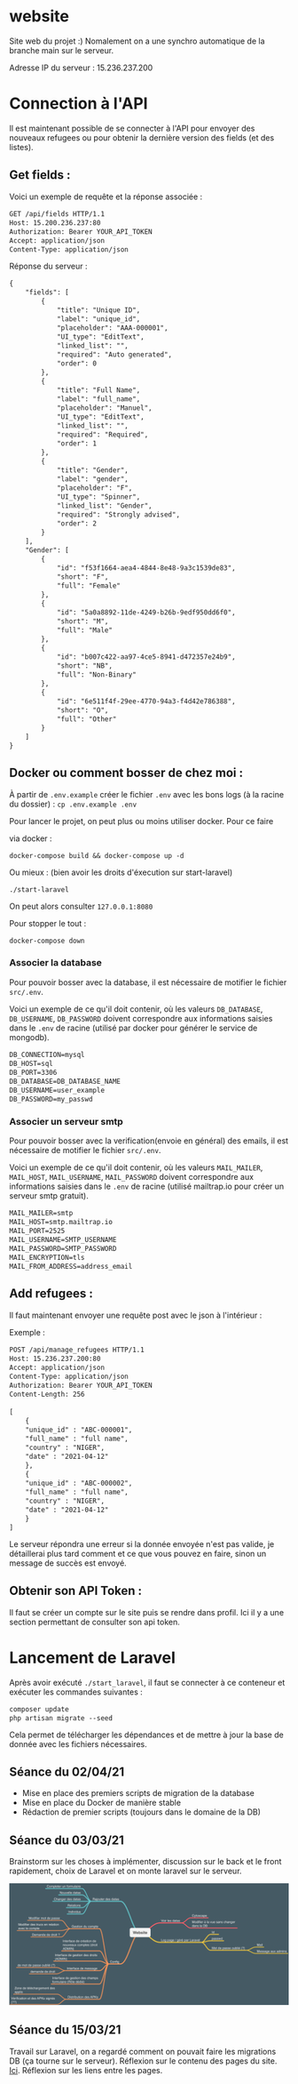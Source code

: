 # website
Site web du projet :)
Nomalement on a une synchro automatique de la branche main sur le serveur.

Adresse IP du serveur : 15.236.237.200

# Connection à l'API

Il est maintenant possible de se connecter à l'API pour envoyer des nouveaux refugees ou pour obtenir la dernière version des fields (et des listes).

## Get fields :

Voici un exemple de requête et la réponse associée :

```
GET /api/fields HTTP/1.1
Host: 15.200.236.237:80
Authorization: Bearer YOUR_API_TOKEN
Accept: application/json
Content-Type: application/json
```

Réponse du serveur :
```
{
    "fields": [
        {
            "title": "Unique ID",
            "label": "unique_id",
            "placeholder": "AAA-000001",
            "UI_type": "EditText",
            "linked_list": "",
            "required": "Auto generated",
            "order": 0
        },
        {
            "title": "Full Name",
            "label": "full_name",
            "placeholder": "Manuel",
            "UI_type": "EditText",
            "linked_list": "",
            "required": "Required",
            "order": 1
        },
        {
            "title": "Gender",
            "label": "gender",
            "placeholder": "F",
            "UI_type": "Spinner",
            "linked_list": "Gender",
            "required": "Strongly advised",
            "order": 2
        }
    ],
    "Gender": [
        {
            "id": "f53f1664-aea4-4844-8e48-9a3c1539de83",
            "short": "F",
            "full": "Female"
        },
        {
            "id": "5a0a8892-11de-4249-b26b-9edf950dd6f0",
            "short": "M",
            "full": "Male"
        },
        {
            "id": "b007c422-aa97-4ce5-8941-d472357e24b9",
            "short": "NB",
            "full": "Non-Binary"
        },
        {
            "id": "6e511f4f-29ee-4770-94a3-f4d42e786388",
            "short": "O",
            "full": "Other"
        }
    ]
}
```

## Docker ou comment bosser de chez moi :

À partir de `.env.example` créer le fichier `.env` avec les bons logs (à la racine du dossier) :
`cp .env.example .env`

Pour lancer le projet, on peut plus ou moins utiliser docker. Pour ce faire 

via docker : 

    docker-compose build && docker-compose up -d

Ou mieux : (bien avoir les droits d'éxecution sur start-laravel)

    ./start-laravel

On peut alors consulter `127.0.0.1:8080`

Pour stopper le tout :

    docker-compose down

### Associer la database

Pour pouvoir bosser avec la database, il est nécessaire de motifier le fichier `src/.env`.

Voici un exemple de ce qu'il doit contenir, où les valeurs `DB_DATABASE`, `DB_USERNAME`, `DB_PASSWORD` doivent correspondre aux informations saisies dans le `.env` de racine (utilisé par docker pour générer le service de mongodb).

```
DB_CONNECTION=mysql
DB_HOST=sql
DB_PORT=3306
DB_DATABASE=DB_DATABASE_NAME
DB_USERNAME=user_example
DB_PASSWORD=my_passwd
```
### Associer un serveur smtp

Pour pouvoir bosser avec la verification(envoie en général) des emails, il est nécessaire de motifier le fichier `src/.env`.

Voici un exemple de ce qu'il doit contenir, où les valeurs `MAIL_MAILER`, `MAIL_HOST`, `MAIL_USERNAME`, `MAIL_PASSWORD` doivent correspondre aux informations saisies dans le `.env` de racine (utilisé mailtrap.io pour créer un serveur smtp gratuit).

```
MAIL_MAILER=smtp
MAIL_HOST=smtp.mailtrap.io
MAIL_PORT=2525
MAIL_USERNAME=SMTP_USERNAME
MAIL_PASSWORD=SMTP_PASSWORD
MAIL_ENCRYPTION=tls
MAIL_FROM_ADDRESS=address_email
```

## Add refugees :

Il faut maintenant envoyer une requête post avec le json à l'intérieur :

Exemple :

```
POST /api/manage_refugees HTTP/1.1
Host: 15.236.237.200:80
Accept: application/json
Content-Type: application/json
Authorization: Bearer YOUR_API_TOKEN
Content-Length: 256

[
    {
    "unique_id" : "ABC-000001",
    "full_name" : "full name",
    "country" : "NIGER",
    "date" : "2021-04-12"
    },
    {
    "unique_id" : "ABC-000002",
    "full_name" : "full name",
    "country" : "NIGER",
    "date" : "2021-04-12"
    }
]
```

Le serveur répondra une erreur si la donnée envoyée n'est pas valide, je détaillerai plus tard comment et ce que vous pouvez en faire, sinon un message de succès est envoyé.

## Obtenir son API Token :

Il faut se créer un compte sur le site puis se rendre dans profil. Ici il y a une section permettant de consulter son api token.
# Lancement de Laravel

Après avoir exécuté `./start_laravel`, il faut se connecter à ce conteneur et exécuter les commandes suivantes :

```
composer update
php artisan migrate --seed
```

Cela permet de télécharger les dépendances et de mettre à jour la base de donnée avec les fichiers nécessaires.



## Séance du 02/04/21

- Mise en place des premiers scripts de migration de la database
- Mise en place du Docker de manière stable
- Rédaction de premier scripts (toujours dans le domaine de la DB)



## Séance du 03/03/21

Brainstorm sur les choses à implémenter, discussion sur le back et le front rapidement, choix de Laravel et on monte laravel sur le serveur.

![Brainstorm](/img/website-brainstorm.png)

## Séance du 15/03/21

Travail sur Laravel, on a regardé comment on pouvait faire les migrations DB (ça tourne sur le serveur).
Réflexion sur le contenu des pages du site. [Ici](https://www.figma.com/file/SfFnr65viq4wDuNNmEdbqp/Untitled?node-id=0%3A1).
Réflexion sur les liens entre les pages.

